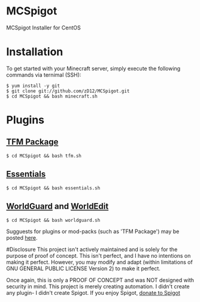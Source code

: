 # MCSpigot

MCSpigot Installer for CentOS

# Installation

To get started with your Minecraft server, simply execute the following commands via ternimal (SSH):

	$ yum install -y git
	$ git clone git://github.com/zD12/MCSpigot.git
	$ cd MCSpigot && bash minecraft.sh

# Plugins

## [TFM Package](https://github.com/zD12/MCSpigot/commit/2360628fb273e98792b8a46c90ded10029ed115d)
	$ cd MCSpigot && bash tfm.sh
## [Essentials](https://hub.spigotmc.org/jenkins/job/Spigot-Essentials/)
	$ cd MCSpigot && bash essentials.sh
## [WorldGuard](http://dev.bukkit.org/bukkit-plugins/worldguard/files/46-world-guard-6-1/) and [WorldEdit](http://dev.bukkit.org/bukkit-plugins/worldedit/files/61-world-edit-6-1-up-to-mc-1-8-7/)
	$ cd MCSpigot && bash worldguard.sh

Sugguests for plugins or mod-packs (such as 'TFM Package') may be posted [here](https://github.com/zD12/MCSpigot/issues/new). 

#Disclosure
This project isn't actively maintained and is solely for the purpose of proof of concept.  This isn't perfect, and I have no intentions on making it perfect.  However, you may modify and adapt (within limitations of GNU GENERAL PUBLIC LICENSE Version 2) to make it perfect.

Once again, this is only a PROOF OF CONCEPT and was NOT designed with security in mind.  This project is merely creating automation.  I didn't create any plugin- I didn't create Spigot.  If you enjoy Spigot, [donate to Spigot](https://www.spigotmc.org/wiki/donations/)
